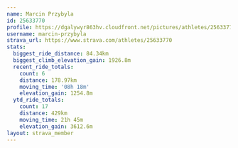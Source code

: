 ```yaml
---
name: Marcin Przybyla
id: 25633770
profile: https://dgalywyr863hv.cloudfront.net/pictures/athletes/25633770/12947173/2/large.jpg
username: marcin-przybyla
strava_url: https://www.strava.com/athletes/25633770
stats:
  biggest_ride_distance: 84.34km
  biggest_climb_elevation_gain: 1926.8m
  recent_ride_totals:
    count: 6
    distance: 178.97km
    moving_time: '08h 18m'
    elevation_gain: 1254.8m
  ytd_ride_totals:
    count: 17
    distance: 429km
    moving_time: 21h 45m
    elevation_gain: 3612.6m
layout: strava_member
--- 
```

